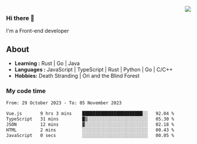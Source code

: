 <img align='right' src="https://github-readme-stats.vercel.app/api?username=strugglebak&show_icons=true">

### Hi there 👋

I'm a Front-end developer

## About

-  **Learning :** Rust | Go | Java
-  **Languages :** JavaScript | TypeScript | Rust | Python | Go | C/C++
-  **Hobbies:** Death Stranding | Ori and the Blind Forest

### My code time

<!--START_SECTION:waka-->

```txt
From: 29 October 2023 - To: 05 November 2023

Vue.js       9 hrs 3 mins    ███████████████████████░░   92.04 %
TypeScript   31 mins         █▒░░░░░░░░░░░░░░░░░░░░░░░   05.30 %
JSON         12 mins         ▓░░░░░░░░░░░░░░░░░░░░░░░░   02.18 %
HTML         2 mins          ░░░░░░░░░░░░░░░░░░░░░░░░░   00.43 %
JavaScript   0 secs          ░░░░░░░░░░░░░░░░░░░░░░░░░   00.05 %
```

<!--END_SECTION:waka-->
